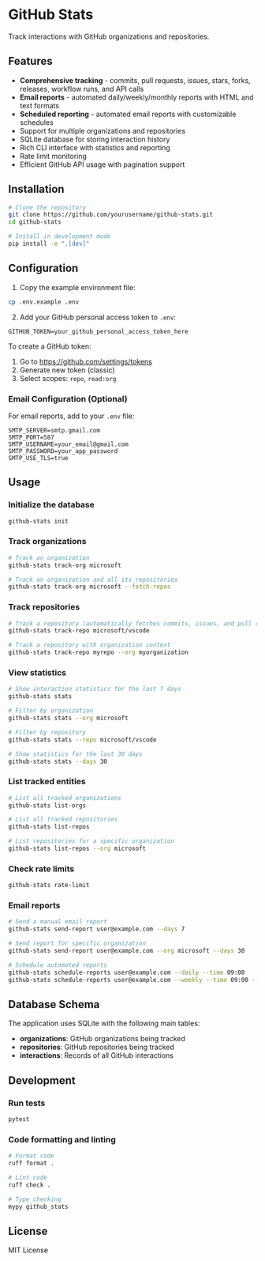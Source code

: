 # GitHub Stats

Track interactions with GitHub organizations and repositories.

## Features

- **Comprehensive tracking** - commits, pull requests, issues, stars, forks, releases, workflow runs, and API calls
- **Email reports** - automated daily/weekly/monthly reports with HTML and text formats
- **Scheduled reporting** - automated email reports with customizable schedules
- Support for multiple organizations and repositories
- SQLite database for storing interaction history
- Rich CLI interface with statistics and reporting
- Rate limit monitoring
- Efficient GitHub API usage with pagination support

## Installation

```bash
# Clone the repository
git clone https://github.com/yourusername/github-stats.git
cd github-stats

# Install in development mode
pip install -e ".[dev]"
```

## Configuration

1. Copy the example environment file:
```bash
cp .env.example .env
```

2. Add your GitHub personal access token to `.env`:
```
GITHUB_TOKEN=your_github_personal_access_token_here
```

To create a GitHub token:
1. Go to https://github.com/settings/tokens
2. Generate new token (classic)
3. Select scopes: `repo`, `read:org`

### Email Configuration (Optional)

For email reports, add to your `.env` file:
```
SMTP_SERVER=smtp.gmail.com
SMTP_PORT=587
SMTP_USERNAME=your_email@gmail.com
SMTP_PASSWORD=your_app_password
SMTP_USE_TLS=true
```

## Usage

### Initialize the database

```bash
github-stats init
```

### Track organizations

```bash
# Track an organization
github-stats track-org microsoft

# Track an organization and all its repositories
github-stats track-org microsoft --fetch-repos
```

### Track repositories

```bash
# Track a repository (automatically fetches commits, issues, and pull requests)
github-stats track-repo microsoft/vscode

# Track a repository with organization context
github-stats track-repo myrepo --org myorganization
```

### View statistics

```bash
# Show interaction statistics for the last 7 days
github-stats stats

# Filter by organization
github-stats stats --org microsoft

# Filter by repository
github-stats stats --repo microsoft/vscode

# Show statistics for the last 30 days
github-stats stats --days 30
```

### List tracked entities

```bash
# List all tracked organizations
github-stats list-orgs

# List all tracked repositories
github-stats list-repos

# List repositories for a specific organization
github-stats list-repos --org microsoft
```

### Check rate limits

```bash
github-stats rate-limit
```

### Email reports

```bash
# Send a manual email report
github-stats send-report user@example.com --days 7

# Send report for specific organization
github-stats send-report user@example.com --org microsoft --days 30

# Schedule automated reports
github-stats schedule-reports user@example.com --daily --time 09:00
github-stats schedule-reports user@example.com --weekly --time 09:00 --org myorg
```

## Database Schema

The application uses SQLite with the following main tables:

- **organizations**: GitHub organizations being tracked
- **repositories**: GitHub repositories being tracked
- **interactions**: Records of all GitHub interactions

## Development

### Run tests

```bash
pytest
```

### Code formatting and linting

```bash
# Format code
ruff format .

# Lint code
ruff check .

# Type checking
mypy github_stats
```

## License

MIT License